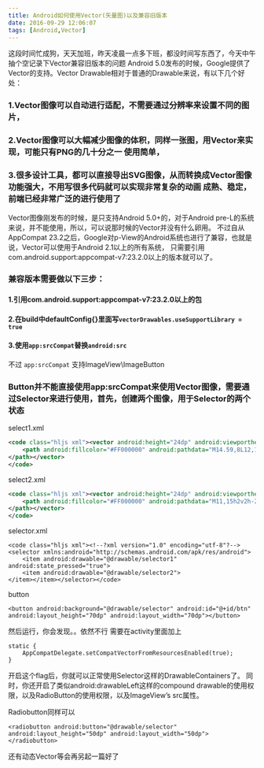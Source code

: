 ```yaml
---
title: Android如何使用Vector(矢量图)以及兼容旧版本
date: 2016-09-29 12:06:07
tags: [Android,Vector]
---
```


这段时间忙成狗，天天加班，昨天凌晨一点多下班，都没时间写东西了，今天中午抽个空记录下Vector兼容旧版本的问题
Android 5.0发布的时候，Google提供了Vector的支持。Vector Drawable相对于普通的Drawable来说，有以下几个好处：

### 1.Vector图像可以自动进行适配，不需要通过分辨率来设置不同的图片，
### 2.Vector图像可以大幅减少图像的体积，同样一张图，用Vector来实现，可能只有PNG的几十分之一 使用简单，
### 3.很多设计工具，都可以直接导出SVG图像，从而转换成Vector图像 功能强大，不用写很多代码就可以实现非常复杂的动画 成熟、稳定，前端已经非常广泛的进行使用了

Vector图像刚发布的时候，是只支持Android 5.0+的，对于Android pre-L的系统来说，并不能使用，所以，可以说那时候的Vector并没有什么卵用。
不过自从AppCompat 23.2之后，Google对p-View的Android系统也进行了兼容，也就是说，Vector可以使用于Android 2.1以上的所有系统，
只需要引用com.android.support:appcompat-v7:23.2.0以上的版本就可以了。

### 兼容版本需要做以下三步：
#### 1.引用com.android.support:appcompat-v7:23.2.0以上的包
#### 2.在build中defaultConfig{}里面写`vectorDrawables.useSupportLibrary = true`
#### 3.使用`app:srcCompat`替换`android:src`

不过 `app:srcCompat` 支持ImageView\ImageButton
### Button并不能直接使用app:srcCompat来使用Vector图像，需要通过Selector来进行使用，首先，创建两个图像，用于Selector的两个状态
select1.xml
```xml
<code class="hljs xml"><vector android:height="24dp" android:viewportheight="24.0" android:viewportwidth="24.0" android:width="24dp" xmlns:android="http://schemas.android.com/apk/res/android">
    <path android:fillcolor="#FF000000" android:pathdata="M14.59,8L12,10.59 9.41,8 8,9.41 10.59,12 8,14.59 9.41,16 12,13.41 14.59,16 16,14.59 13.41,12 16,9.41 14.59,8zM12,2C6.47,2 2,6.47 2,12s4.47,10 10,10 10,-4.47 10,-10S17.53,2 12,2zM12,20c-4.41,0 -8,-3.59 -8,-8s3.59,-8 8,-8 8,3.59 8,8 -3.59,8 -8,8z">
</path></vector>
</code>
```
select2.xml
```xml
<code class="hljs xml"><vector android:height="24dp" android:viewportheight="24.0" android:viewportwidth="24.0" android:width="24dp" xmlns:android="http://schemas.android.com/apk/res/android">
    <path android:fillcolor="#FF000000" android:pathdata="M11,15h2v2h-2zM11,7h2v6h-2zM11.99,2C6.47,2 2,6.48 2,12s4.47,10 9.99,10C17.52,22 22,17.52 22,12S17.52,2 11.99,2zM12,20c-4.42,0 -8,-3.58 -8,-8s3.58,-8 8,-8 8,3.58 8,8 -3.58,8 -8,8z">
</path></vector>
</code>
```
selector.xml
```
<code class="hljs xml"><!--?xml version="1.0" encoding="utf-8"?-->
<selector xmlns:android="http://schemas.android.com/apk/res/android">
    <item android:drawable="@drawable/selector1" android:state_pressed="true">
    <item android:drawable="@drawable/selector2">
</item></item></selector></code>
```

button
```
<button android:background="@drawable/selector" android:id="@+id/btn" android:layout_height="70dp" android:layout_width="70dp"></button>
```

然后运行，你会发现。。依然不行
需要在activity里面加上
```
static {
    AppCompatDelegate.setCompatVectorFromResourcesEnabled(true);
}
```
开启这个flag后，你就可以正常使用Selector这样的DrawableContainers了。
同时，你还开启了类似android:drawableLeft这样的compound drawable的使用权限，以及RadioButton的使用权限，以及ImageView’s src属性。

Radiobutton同样可以
```
<radiobutton android:button="@drawable/selector" android:layout_height="50dp" android:layout_width="50dp"></radiobutton>
```

还有动态Vector等会再另起一篇好了

